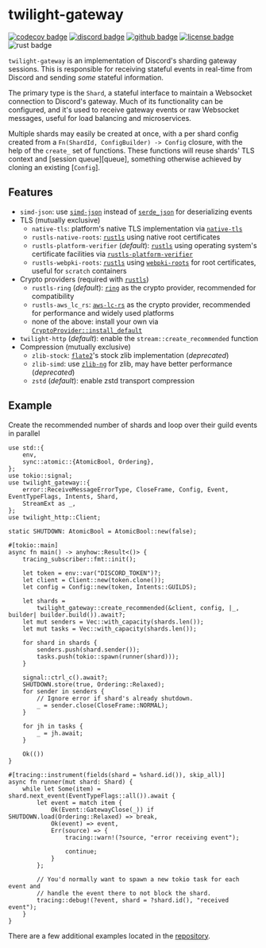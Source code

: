 # twilight-gateway

[![codecov badge][]][codecov link] [![discord badge][]][discord link] [![github badge][]][github link] [![license badge][]][license link] ![rust badge]

`twilight-gateway` is an implementation of Discord's sharding gateway sessions.
This is responsible for receiving stateful events in real-time from Discord and
sending *some* stateful information.

The primary type is the `Shard`, a stateful interface to maintain a Websocket
connection to Discord's gateway. Much of its functionality can be configured,
and it's used to receive gateway events or raw Websocket messages, useful for
load balancing and microservices.

Multiple shards may easily be created at once, with a per shard config created
from a `Fn(ShardId, ConfigBuilder) -> Config` closure, with the help of the
`create_` set of functions. These functions will reuse shards' TLS context and
[session queue][queue], something otherwise achieved by cloning an existing
[`Config`].

## Features

* `simd-json`: use [`simd-json`] instead of [`serde_json`] for deserializing
  events
* TLS (mutually exclusive)
  * `native-tls`: platform's native TLS implementation via [`native-tls`]
  * `rustls-native-roots`: [`rustls`] using native root certificates
  * `rustls-platform-verifier` (*default*): [`rustls`] using operating system's
    certificate facilities via [`rustls-platform-verifier`]
  * `rustls-webpki-roots`: [`rustls`] using [`webpki-roots`] for root
    certificates, useful for `scratch` containers
* Crypto providers (required with [`rustls`])
  * `rustls-ring` (*default*): [`ring`] as the crypto provider, recommended for
    compatibility
  * `rustls-aws_lc_rs`: [`aws-lc-rs`] as the crypto provider, recommended for
    performance and widely used platforms
  * none of the above: install your own via [`CryptoProvider::install_default`]
* `twilight-http` (*default*): enable the `stream::create_recommended` function
* Compression (mutually exclusive)
  * `zlib-stock`: [`flate2`]'s stock zlib implementation (*deprecated*)
  * `zlib-simd`: use [`zlib-ng`] for zlib, may have better performance (*deprecated*)
  * `zstd` (*default*): enable zstd transport compression

## Example

Create the recommended number of shards and loop over their guild events in
parallel

```rust,no_run
use std::{
    env,
    sync::atomic::{AtomicBool, Ordering},
};
use tokio::signal;
use twilight_gateway::{
    error::ReceiveMessageErrorType, CloseFrame, Config, Event, EventTypeFlags, Intents, Shard,
    StreamExt as _,
};
use twilight_http::Client;

static SHUTDOWN: AtomicBool = AtomicBool::new(false);

#[tokio::main]
async fn main() -> anyhow::Result<()> {
    tracing_subscriber::fmt::init();

    let token = env::var("DISCORD_TOKEN")?;
    let client = Client::new(token.clone());
    let config = Config::new(token, Intents::GUILDS);

    let shards =
        twilight_gateway::create_recommended(&client, config, |_, builder| builder.build()).await?;
    let mut senders = Vec::with_capacity(shards.len());
    let mut tasks = Vec::with_capacity(shards.len());

    for shard in shards {
        senders.push(shard.sender());
        tasks.push(tokio::spawn(runner(shard)));
    }

    signal::ctrl_c().await?;
    SHUTDOWN.store(true, Ordering::Relaxed);
    for sender in senders {
        // Ignore error if shard's already shutdown.
        _ = sender.close(CloseFrame::NORMAL);
    }

    for jh in tasks {
        _ = jh.await;
    }

    Ok(())
}

#[tracing::instrument(fields(shard = %shard.id()), skip_all)]
async fn runner(mut shard: Shard) {
    while let Some(item) = shard.next_event(EventTypeFlags::all()).await {
        let event = match item {
            Ok(Event::GatewayClose(_)) if SHUTDOWN.load(Ordering::Relaxed) => break,
            Ok(event) => event,
            Err(source) => {
                tracing::warn!(?source, "error receiving event");

                continue;
            }
        };

        // You'd normally want to spawn a new tokio task for each event and
        // handle the event there to not block the shard.
        tracing::debug!(?event, shard = ?shard.id(), "received event");
    }
}
```

There are a few additional examples located in the
[repository][github examples link].

[`CryptoProvider::install_default`]: https://docs.rs/rustls/latest/rustls/crypto/struct.CryptoProvider.html#method.install_default
[`aws-lc-rs`]: https://crates.io/crates/aws-lc-rs
[`flate2`]: https://crates.io/crates/flate2
[`native-tls`]: https://crates.io/crates/native-tls
[`ring`]: https://crates.io/crates/ring
[`rustls`]: https://crates.io/crates/rustls
[`rustls-platform-verifier`]: https://crates.io/crates/rustls-platform-verifier
[`serde_json`]: https://crates.io/crates/serde_json
[`simd-json`]: https://crates.io/crates/simd-json
[`webpki-roots`]: https://crates.io/crates/webpki-roots
[`zlib-ng`]: https://github.com/zlib-ng/zlib-ng
[codecov badge]: https://img.shields.io/codecov/c/gh/twilight-rs/twilight?logo=codecov&style=for-the-badge&token=E9ERLJL0L2
[codecov link]: https://app.codecov.io/gh/twilight-rs/twilight/
[discord badge]: https://img.shields.io/discord/745809834183753828?color=%237289DA&label=discord%20server&logo=discord&style=for-the-badge
[discord link]: https://discord.gg/7jj8n7D
[github badge]: https://img.shields.io/badge/github-twilight-6f42c1.svg?style=for-the-badge&logo=github
[github examples link]: https://github.com/twilight-rs/twilight/tree/main/examples
[github link]: https://github.com/twilight-rs/twilight
[license badge]: https://img.shields.io/badge/license-ISC-blue.svg?style=for-the-badge&logo=pastebin
[license link]: https://github.com/twilight-rs/twilight/blob/main/LICENSE.md
[rust badge]: https://img.shields.io/badge/rust-1.79+-93450a.svg?style=for-the-badge&logo=rust
